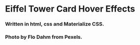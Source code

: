 # Eiffel Tower Card Hover Effects

### Written in html, css and Materialize CSS.

### Photo by Flo Dahm from Pexels.